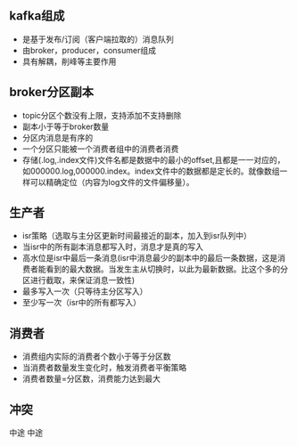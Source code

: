 ## kafka组成
- 是基于发布/订阅（客户端拉取的）消息队列
- 由broker，producer，consumer组成
- 具有解耦，削峰等主要作用

## broker分区副本
- topic分区个数没有上限，支持添加不支持删除
- 副本小于等于broker数量
- 分区内消息是有序的
- 一个分区只能被一个消费者组中的消费者消费
- 存储(.log,.index文件)文件名都是数据中的最小的offset,且都是一一对应的，如000000.log,000000.index。index文件中的数据都是定长的。就像数组一样可以精确定位（内容为log文件的文件偏移量）。


## 生产者
- isr策略（选取与主分区更新时间最接近的副本，加入到isr队列中）
- 当isr中的所有副本消息都写入时，消息才是真的写入
- 高水位是isr中最后一条消息(isr中消息最少的副本中的最后一条数据，这是消费者能看到的最大数据。当发生主从切换时，以此为最新数据。比这个多的分区进行截取，来保证消息一致性)
- 最多写入一次（只等待主分区写入）
- 至少写一次（isr中的所有都写入）


## 消费者
- 消费组内实际的消费者个数小于等于分区数
- 当消费者数量发生变化时，触发消费者平衡策略
- 消费者数量=分区数，消费能力达到最大

## 冲突 

中途
中途


